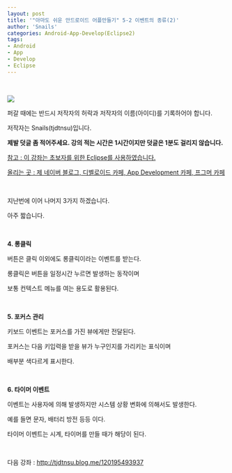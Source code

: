 ```yaml
---
layout: post
title: '"아마도 쉬운 안드로이드 어플만들기" 5-2 이벤트의 종류(2)'
author: 'Snails'
categories: Android-App-Develop(Eclipse2)
tags:
- Android
- App
- Develop
- Eclipse
---
```



<script> location.href='https://cafe.naver.com/develoid/288182' ; </script>

<p>&nbsp;</p>
<p></p>
<p><img src="https://dthumb-phinf.pstatic.net/?src=%22http%3A%2F%2Fpostfiles3.naver.net%2F20130523_178%2Ftjdtnsu_1369283538974akCh1_JPEG%2Fand.jpg%3Ftype%3Dw2%22&amp;type=cafe_wa740"></p>
<p>퍼갈 때에는 반드시 저작자의 허락과 저작자의 이름(아이디)를 기록하어야 합니다.</p>
<p>저작자는 Snails(tjdtnsu)입니다.</p>
<p><strong>제발 덧글 좀 적어주세요. 강의 적는 시간은 1시간이지만 덧글은 1분도 걸리지 않습니다.</strong></p>
<p><u>참고 : 이 강좌는 초보자를 위한 Eclipse를 사용하였습니다.</u></p>
<p><u>올리는 곳 : 제 네이버 블로그, 디벨로이드 카페, App Development 카페, 프그머 카페</u></p>
<p>&nbsp;</p>
<p>지난번에 이어 나머지 3가지 하겠습니다.</p>
<p>아주 짧습니다.</p>
<p>&nbsp;</p>
<p><strong>4. 롱클릭</strong></p>
<p>버튼은 클릭 이외에도 롱클릭이라는 이벤트를 받는다.</p>
<p>롱클릭은 버튼을 일정시간 누르면 발생하는 동작이며</p>
<p>보통 컨텍스트 메뉴를 여는 용도로 활용된다.</p>
<p>&nbsp;</p>
<p><strong>5. 포커스 관리</strong></p>
<p>키보드 이벤트는 포커스를 가진 뷰에게만 전달된다.</p>
<p>포커스는 다음 키입력을 받을 뷰가 누구인지를 가리키는 표식이며</p>
<p>배부분 색다르게 표시한다.</p>
<p>&nbsp;</p>
<p><strong>6. 타이머 이벤트</strong></p>
<p>이벤트는 사용자에 의해 발생하지만 시스템 상황 변화에 의해서도 발생한다.</p>
<p>예를 들면 문자, 배터리 방전 등등 이다.</p>
<p>타이머 이벤트는 시계, 타이머를 만들 때가 해당이 된다.</p>
<p>&nbsp;</p>
<p>다음 강좌 : <a href="http://tjdtnsu.blog.me/120195493937">http://tjdtnsu.blog.me/120195493937</a></p>
<p>&nbsp;</p>
<p></p>
<p>&nbsp;</p>
<p>&nbsp;</p>


 </p>

